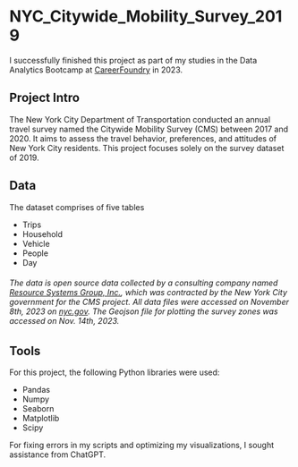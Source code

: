 # NYC_Citywide_Mobility_Survey_2019
I successfully finished this project as part of my studies in the Data Analytics Bootcamp at [CareerFoundry](https://careerfoundry.com) in 2023.
## Project Intro
The New York City Department of Transportation conducted an annual travel survey named the Citywide Mobility Survey (CMS) between 2017 and 2020.
It aims to assess the travel behavior, preferences, and attitudes of New York City residents.
This project focuses solely on the survey dataset of 2019.
## Data
The dataset comprises of five tables
* Trips
* Household
* Vehicle
* People
* Day
###### The data is open source data collected by a consulting company named [Resource Systems Group, Inc.](https://rsginc.com), which was contracted by the New York City government for the CMS project. All data files were accessed on November 8th, 2023 on [nyc.gov](https://www.nyc.gov/html/dot/html/about/citywide-mobility-survey.shtml). The Geojson file for plotting the survey zones was accessed on Nov. 14th, 2023.
  
## Tools
For this project, the following Python libraries were used:
* Pandas
* Numpy
* Seaborn
* Matplotlib
* Scipy

For fixing errors in my scripts and optimizing my visualizations, I sought assistance from ChatGPT. 


